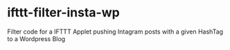 # ifttt-filter-insta-wp
Filter code for a IFTTT Applet pushing Intagram posts with a given HashTag to a Wordpress Blog
